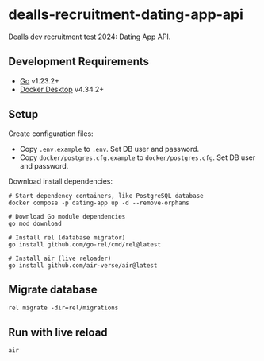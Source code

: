# dealls-recruitment-dating-app-api

Dealls dev recruitment test 2024: Dating App API.

## Development Requirements

- [Go](https://go.dev/dl/) v1.23.2+
- [Docker Desktop](https://docs.docker.com/desktop/release-notes/) v4.34.2+

## Setup

Create configuration files:

- Copy `.env.example` to `.env`. Set DB user and password.
- Copy `docker/postgres.cfg.example` to `docker/postgres.cfg`. Set DB user and password.

Download install dependencies:

```
# Start dependency containers, like PostgreSQL database
docker compose -p dating-app up -d --remove-orphans

# Download Go module dependencies
go mod download

# Install rel (database migrator)
go install github.com/go-rel/cmd/rel@latest

# Install air (live reloader)
go install github.com/air-verse/air@latest
```

## Migrate database

```
rel migrate -dir=rel/migrations
```

## Run with live reload

```
air
```
